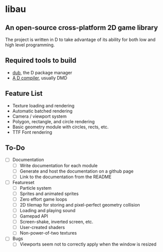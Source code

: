 # libau

## An open-source cross-platform 2D game library

The project is written in D to take advantage of its ability for both low and high level programming.

## Required tools to build

- [dub](https://code.dlang.org/download), the D package manager
- [A D compiler](https://dlang.org/download.html), usually DMD

## Feature List

- Texture loading and rendering
- Automatic batched rendering
- Camera / viewport system
- Polygon, rectangle, and circle rendering
- Basic geometry module with circles, rects, etc.
- TTF Font rendering

## To-Do

- [ ] Documentation
	- [ ] Write documentation for each module
	- [ ] Generate and host the documentation on a github page
	- [ ] Link to the documentation from the README
- [ ] Featureset
    - [ ] Particle system
    - [ ] Sprites and animated sprites
    - [ ] Zero effort game loops
    - [ ] 2D tilemap for storing and pixel-perfect geometry collision
	- [ ] Loading and playing sound
	- [ ] Gamepad API
	- [ ] Screen-shake, inverted screen, etc.
	- [ ] User-created shaders
	- [ ] Non-power-of-two textures
- [ ] Bugs
	- [ ] Viewports seem not to correctly apply when the window is resized
